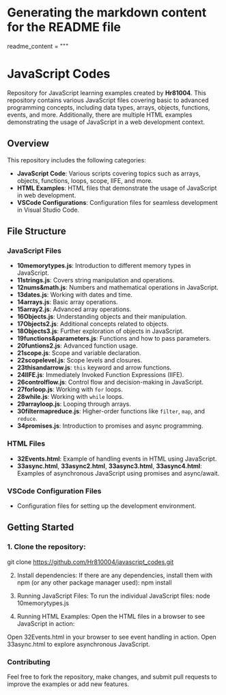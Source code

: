 # Generating the markdown content for the README file
readme_content = """
# JavaScript Codes

Repository for JavaScript learning examples created by **Hr81004**. This repository contains various JavaScript files covering basic to advanced programming concepts, including data types, arrays, objects, functions, events, and more. Additionally, there are multiple HTML examples demonstrating the usage of JavaScript in a web development context.

## Overview

This repository includes the following categories:

- **JavaScript Code**: Various scripts covering topics such as arrays, objects, functions, loops, scope, IIFE, and more.
- **HTML Examples**: HTML files that demonstrate the usage of JavaScript in web development.
- **VSCode Configurations**: Configuration files for seamless development in Visual Studio Code.

## File Structure

### JavaScript Files

- **10memorytypes.js**: Introduction to different memory types in JavaScript.
- **11strings.js**: Covers string manipulation and operations.
- **12nums&math.js**: Numbers and mathematical operations in JavaScript.
- **13dates.js**: Working with dates and time.
- **14arrays.js**: Basic array operations.
- **15array2.js**: Advanced array operations.
- **16Objects.js**: Understanding objects and their manipulation.
- **17Objects2.js**: Additional concepts related to objects.
- **18Objects3.js**: Further exploration of objects in JavaScript.
- **19functions&parameters.js**: Functions and how to pass parameters.
- **20funtions2.js**: Advanced function usage.
- **21scope.js**: Scope and variable declaration.
- **22scopelevel.js**: Scope levels and closures.
- **23thisandarrow.js**: `this` keyword and arrow functions.
- **24IIFE.js**: Immediately Invoked Function Expressions (IIFE).
- **26controlflow.js**: Control flow and decision-making in JavaScript.
- **27forloop.js**: Working with `for` loops.
- **28while.js**: Working with `while` loops.
- **29arrayloop.js**: Looping through arrays.
- **30filtermapreduce.js**: Higher-order functions like `filter`, `map`, and `reduce`.
- **34promises.js**: Introduction to promises and async programming.

### HTML Files

- **32Events.html**: Example of handling events in HTML using JavaScript.
- **33async.html**, **33async2.html**, **33async3.html**, **33async4.html**: Examples of asynchronous JavaScript using promises and async/await.

### VSCode Configuration Files

- Configuration files for setting up the development environment.

## Getting Started

### 1. Clone the repository:
git clone https://github.com/Hr810004/javascript_codes.git

2. Install dependencies:
If there are any dependencies, install them with npm (or any other package manager used):
npm install

3. Running JavaScript Files:
To run the individual JavaScript files:
node 10memorytypes.js

4. Running HTML Examples:
Open the HTML files in a browser to see JavaScript in action:

Open 32Events.html in your browser to see event handling in action.
Open 33async.html to explore asynchronous JavaScript.

### Contributing
Feel free to fork the repository, make changes, and submit pull requests to improve the examples or add new features.

